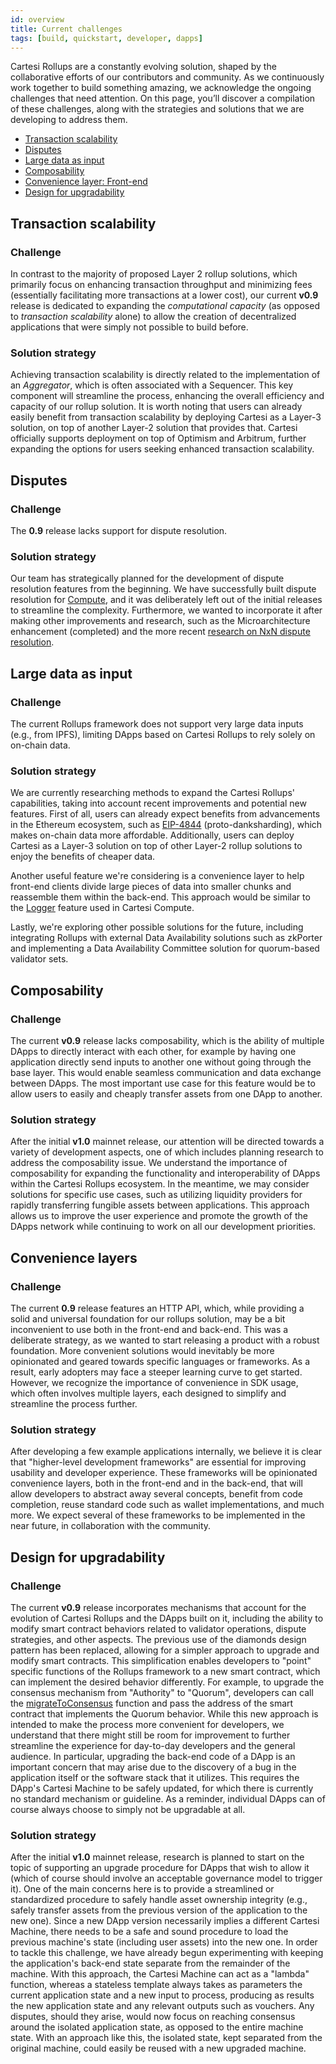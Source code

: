 ```yaml
---
id: overview
title: Current challenges
tags: [build, quickstart, developer, dapps]
---
```


Cartesi Rollups are a constantly evolving solution, shaped by the collaborative efforts of our contributors and community. As we continuously work together to build something amazing, we acknowledge the ongoing challenges that need attention. On this page, you’ll discover a compilation of these challenges, along with the strategies and solutions that we are developing to address them.

- [Transaction scalability](#transaction-scalability)
- [Disputes](#disputes)
- [Large data as input](#large-data-as-input)
- [Composability](#composability)
- [Convenience layer: Front-end](#convenience-layer-front-end)
- [Design for upgradability](#design-for-upgradability)

## Transaction scalability

### Challenge

In contrast to the majority of proposed Layer 2 rollup solutions, which primarily focus on enhancing transaction throughput and minimizing fees (essentially facilitating more transactions at a lower cost), our current **v0.9** release is dedicated to expanding the *computational capacity* (as opposed to *transaction scalability* alone) to allow the creation of decentralized applications that were simply not possible to build before.

### Solution strategy

Achieving transaction scalability is directly related to the implementation of an *Aggregator*, which is often associated with a Sequencer. This key component will streamline the process, enhancing the overall efficiency and capacity of our rollup solution. It is worth noting that users can already easily benefit from transaction scalability by deploying Cartesi as a Layer-3 solution, on top of another Layer-2 solution that provides that. Cartesi officially supports deployment on top of Optimism and Arbitrum, further expanding the options for users seeking enhanced transaction scalability.

## Disputes

### Challenge

The **0.9** release lacks support for dispute resolution.

### Solution strategy

Our team has strategically planned for the development of dispute resolution features from the beginning. We have successfully built dispute resolution for [Compute](/compute/overview), and it was deliberately left out of the initial releases to streamline the complexity. Furthermore, we wanted to incorporate it after making other improvements and research, such as the Microarchitecture enhancement (completed) and the more recent [research on NxN dispute resolution](https://arxiv.org/abs/2212.12439).

## Large data as input

### Challenge

The current Rollups framework does not support very large data inputs (e.g., from IPFS), limiting DApps based on Cartesi Rollups to rely solely on on-chain data.

### Solution strategy

We are currently researching methods to expand the Cartesi Rollups' capabilities, taking into account recent improvements and potential new features. First of all, users can already expect benefits from advancements in the Ethereum ecosystem, such as [EIP-4844](https://www.eip4844.com/) (proto-danksharding), which makes on-chain data more affordable. Additionally, users can deploy Cartesi as a Layer-3 solution on top of other Layer-2 rollup solutions to enjoy the benefits of cheaper data.

Another useful feature we're considering is a convenience layer to help front-end clients divide large pieces of data into smaller chunks and reassemble them within the back-end. This approach would be similar to the [Logger](/compute/logger_drive/) feature used in Cartesi Compute.

Lastly, we're exploring other possible solutions for the future, including integrating Rollups with external Data Availability solutions such as zkPorter and implementing a Data Availability Committee solution for quorum-based validator sets.

## Composability

### Challenge

The current **v0.9** release lacks composability, which is the ability of multiple DApps to directly interact with each other, for example by having one application directly send inputs to another one without going through the base layer. This would enable seamless communication and data exchange between DApps. The most important use case for this feature would be to allow users to easily and cheaply transfer assets from one DApp to another. 

### Solution strategy

After the initial **v1.0** mainnet release, our attention will be directed towards a variety of development aspects, one of which includes planning research to address the composability issue. We understand the importance of composability for expanding the functionality and interoperability of DApps within the Cartesi Rollups ecosystem. In the meantime, we may consider solutions for specific use cases, such as utilizing liquidity providers for rapidly transferring fungible assets between applications. This approach allows us to improve the user experience and promote the growth of the DApps network while continuing to work on all our development priorities.

## Convenience layers

### Challenge

The current **0.9** release features an HTTP API, which, while providing a solid and universal foundation for our rollups solution, may be a bit inconvenient to use both in the front-end and back-end. This was a deliberate strategy, as we wanted to start releasing a product with a robust foundation. More convenient solutions would inevitably be more opinionated and geared towards specific languages or frameworks. As a result, early adopters may face a steeper learning curve to get started. However, we recognize the importance of convenience in SDK usage, which often involves multiple layers, each designed to simplify and streamline the process further.

### Solution strategy

After developing a few example applications internally, we believe it is clear that "higher-level development frameworks" are essential for improving usability and developer experience. These frameworks will be opinionated convenience layers, both in the front-end and in the back-end, that will allow developers to abstract away several concepts, benefit from code completion, reuse standard code such as wallet implementations, and much more. We expect several of these frameworks to be implemented in the near future, in collaboration with the community.

## Design for upgradability

### Challenge

The current **v0.9** release incorporates mechanisms that account for the evolution of Cartesi Rollups and the DApps built on it, including the ability to modify smart contract behaviors related to validator operations, dispute strategies, and other aspects.
The previous use of the diamonds design pattern has been replaced, allowing for a simpler approach to upgrade and modify smart contracts. This simplification enables developers to "point" specific functions of the Rollups framework to a new smart contract, which can implement the desired behavior differently. For example, to upgrade the consensus mechanism from "Authority" to "Quorum", developers can call the [migrateToConsensus](../api/json-rpc/sol-output.md/#migratetoconsensus) function and pass the address of the smart contract that implements the Quorum behavior. While this new approach is intended to make the process more convenient for developers, we understand that there might still be room for improvement to further streamline the experience for day-to-day developers and the general audience.
In particular, upgrading the back-end code of a DApp is an important concern that may arise due to the discovery of a bug in the application itself or the software stack that it utilizes. This requires the DApp's Cartesi Machine to be safely updated, for which there is currently no standard mechanism or guideline. As a reminder, individual DApps can of course always choose to simply not be upgradable at all.

### Solution strategy

After the initial **v1.0** mainnet release, research is planned to start on the topic of supporting an upgrade procedure for DApps that wish to allow it (which of course should involve an acceptable governance model to trigger it). One of the main concerns here is to provide a streamlined or standardized procedure to safely handle asset ownership integrity (e.g., safely transfer assets from the previous version of the application to the new one). Since a new DApp version necessarily implies a different Cartesi Machine, there needs to be a safe and sound procedure to load the previous machine's state (including user assets) into the new one.
In order to tackle this challenge, we have already begun experimenting with keeping the application's back-end state separate from the remainder of the machine. With this approach, the Cartesi Machine can act as a "lambda" function, whereas a stateless template always takes as parameters the current application state and a new input to process, producing as results the new application state and any relevant outputs such as vouchers. Any disputes, should they arise, would now focus on reaching consensus around the isolated application state, as opposed to the entire machine state.
With an approach like this, the isolated state, kept separated from the original machine, could easily be reused with a new upgraded machine.
